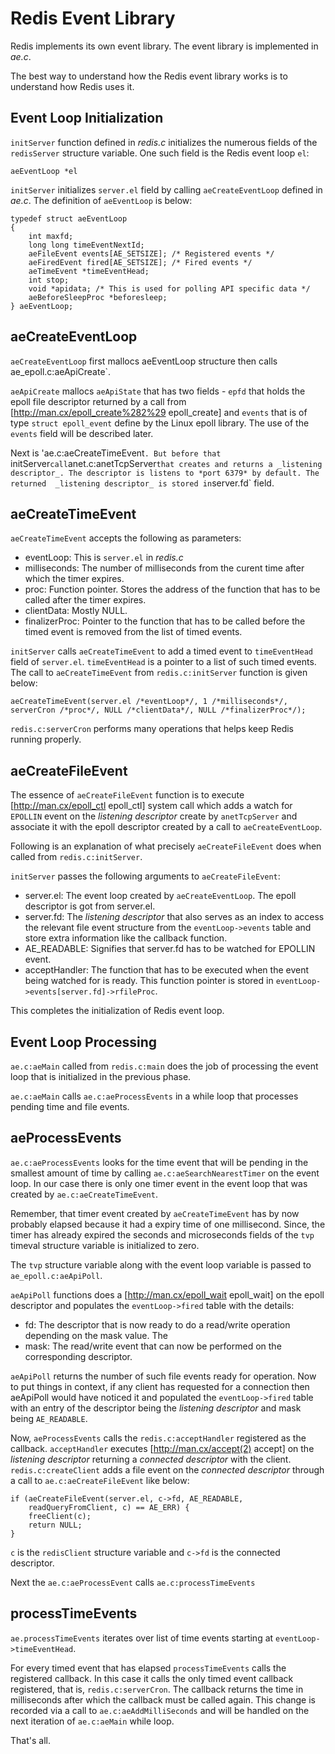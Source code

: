 ﻿Redis Event Library
===

Redis implements its own event library. The event library is implemented in *ae.c*.

The best way to understand how the Redis event library works is to understand how Redis uses it.

Event Loop Initialization
---

`initServer` function defined in *redis.c* initializes the numerous fields of the `redisServer` structure variable. One such field is the Redis event loop `el`:

    aeEventLoop *el 

`initServer` initializes `server.el` field by calling `aeCreateEventLoop` defined in *ae.c*. The definition of `aeEventLoop` is below:

    typedef struct aeEventLoop 
    {
        int maxfd;
        long long timeEventNextId;
        aeFileEvent events[AE_SETSIZE]; /* Registered events */
        aeFiredEvent fired[AE_SETSIZE]; /* Fired events */
        aeTimeEvent *timeEventHead;
        int stop;
        void *apidata; /* This is used for polling API specific data */
        aeBeforeSleepProc *beforesleep;
    } aeEventLoop;

aeCreateEventLoop
---

`aeCreateEventLoop` first mallocs aeEventLoop structure then calls ae_epoll.c:aeApiCreate`.

`aeApiCreate` mallocs `aeApiState` that has two fields - `epfd` that holds the epoll file descriptor returned by a call from [http://man.cx/epoll_create%282%29 epoll_create] and `events` that is of type `struct epoll_event` define by the Linux epoll library. The use of the `events` field will be  described later.

Next is 'ae.c:aeCreateTimeEvent`. But before that `initServer` call `anet.c:anetTcpServer` that creates and returns a _listening descriptor_. The descriptor is listens to *port 6379* by default. The returned  _listening descriptor_ is stored in `server.fd` field.

aeCreateTimeEvent
---

`aeCreateTimeEvent` accepts the following as parameters:

  * eventLoop: This is `server.el` in *redis.c*
  * milliseconds: The number of milliseconds from the curent time after which the timer expires.
  * proc: Function pointer. Stores the address of the function that has to be called after the timer expires.
  * clientData: Mostly NULL.
  * finalizerProc: Pointer to the function that has to be called before the timed event is removed from the list of timed events.

`initServer` calls `aeCreateTimeEvent` to add a timed event to `timeEventHead` field of `server.el`. `timeEventHead` is a pointer to a list of such timed events. The call to `aeCreateTimeEvent` from `redis.c:initServer` function is given below:


    aeCreateTimeEvent(server.el /*eventLoop*/, 1 /*milliseconds*/, serverCron /*proc*/, NULL /*clientData*/, NULL /*finalizerProc*/);

`redis.c:serverCron` performs many operations that helps keep Redis running properly.

aeCreateFileEvent
---

The essence of `aeCreateFileEvent` function is to execute [http://man.cx/epoll_ctl epoll_ctl] system call which adds a watch for `EPOLLIN` event on the _listening descriptor_ create by `anetTcpServer` and associate it with the epoll descriptor created by a call to `aeCreateEventLoop`. 

Following is an explanation of what precisely `aeCreateFileEvent` does when called from `redis.c:initServer`.

`initServer` passes the following arguments to `aeCreateFileEvent`:

  * server.el: The event loop created by `aeCreateEventLoop`. The epoll descriptor is got from server.el. 
  * server.fd: The _listening descriptor_ that also serves as an index to access the relevant file event structure from the `eventLoop->events` table and store extra information like the callback function.
  * AE_READABLE: Signifies that server.fd has to be watched for EPOLLIN event.
  * acceptHandler: The function that has to be executed when the event being watched for is ready. This function pointer is stored in `eventLoop->events[server.fd]->rfileProc`. 

This completes the initialization of Redis event loop.

Event Loop Processing
---

`ae.c:aeMain` called from `redis.c:main` does the job of processing the event loop that is initialized in the previous phase.

`ae.c:aeMain` calls `ae.c:aeProcessEvents` in a while loop that processes pending time and file events.

aeProcessEvents
---

`ae.c:aeProcessEvents` looks for the time event that will be pending in the smallest amount of time by calling `ae.c:aeSearchNearestTimer` on the event loop. In our case there is only one timer event in the event loop that was created by `ae.c:aeCreateTimeEvent`. 

Remember, that timer event created by `aeCreateTimeEvent` has by now probably elapsed because it had a expiry time of one millisecond. Since, the timer has already expired the seconds and microseconds fields of the `tvp` timeval structure variable is initialized to zero. 

The `tvp` structure variable along with the event loop variable is passed to `ae_epoll.c:aeApiPoll`.

`aeApiPoll` functions does a [http://man.cx/epoll_wait epoll_wait] on the epoll descriptor and populates the `eventLoop->fired` table with the details:

  * fd: The descriptor that is now ready to do a read/write operation depending on the mask value. The 
  * mask: The read/write event that can now be performed on the corresponding descriptor.

`aeApiPoll` returns the number of such file events ready for operation. Now to put things in context, if any client has requested for a connection then aeApiPoll would have noticed it and populated the `eventLoop->fired` table with an entry of the descriptor being the _listening descriptor_ and mask being `AE_READABLE`.

Now, `aeProcessEvents` calls the `redis.c:acceptHandler` registered as the callback. `acceptHandler` executes [http://man.cx/accept(2) accept] on the _listening descriptor_ returning a _connected descriptor_ with the client. `redis.c:createClient` adds a file event on the _connected descriptor_ through a call to `ae.c:aeCreateFileEvent` like below:

    if (aeCreateFileEvent(server.el, c->fd, AE_READABLE,
        readQueryFromClient, c) == AE_ERR) {
        freeClient(c);
        return NULL;
    }

`c` is the `redisClient` structure variable and `c->fd` is the connected descriptor.

Next the `ae.c:aeProcessEvent` calls `ae.c:processTimeEvents`

processTimeEvents
---

`ae.processTimeEvents` iterates over list of time events starting at `eventLoop->timeEventHead`.

For every timed event that has elapsed `processTimeEvents` calls the registered callback. In this case it calls the only timed event callback registered, that is, `redis.c:serverCron`. The callback returns the time in milliseconds after which the callback must be called again. This change is recorded via a call to `ae.c:aeAddMilliSeconds` and will be handled on the next iteration of `ae.c:aeMain` while loop.

That's all.
